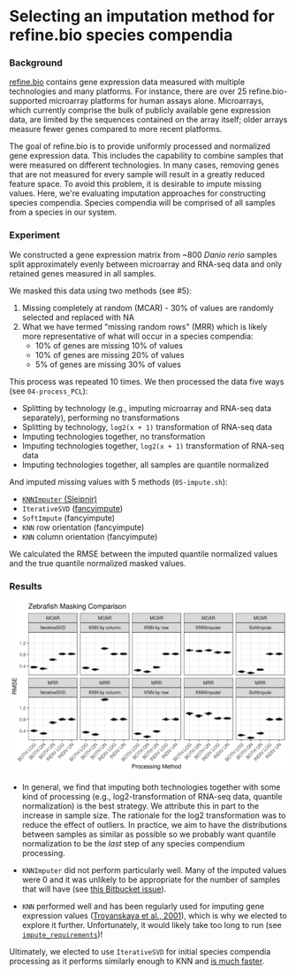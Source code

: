 # Selecting an imputation method for refine.bio species compendia

### Background

[refine.bio](https://github.com/AlexsLemonade/refinebio) contains gene expression data measured with multiple technologies and many platforms. 
For instance, there are over 25 refine.bio-supported microarray platforms for human assays alone. 
Microarrays, which currently comprise the bulk of publicly available gene expression data, are limited by the sequences contained on the array itself; 
older arrays measure fewer genes compared to more recent platforms. 

The goal of refine.bio is to provide uniformly processed and normalized gene expression data. 
This includes the capability to combine samples that were measured on different technologies. 
In many cases, removing genes that are not measured for every sample will result in a greatly reduced feature space. 
To avoid this problem, it is desirable to impute missing values. 
Here, we're evaluating imputation approaches for constructing species compendia. Species compendia will be comprised of all samples from a species in our system.

### Experiment

We constructed a gene expression matrix from ~800 _Danio rerio_ samples split approximately evenly between microarray and RNA-seq data and only retained genes measured in all samples.

We masked this data using two methods (see #5):

1. Missing completely at random (MCAR) - 30% of values are randomly selected and replaced with NA
2. What we have termed "missing random rows" (MRR) which is likely more representative of what will occur in a species compendia:
    * 10% of genes are missing 10% of values
    * 10% of genes are missing 20% of values
    * 5% of genes are missing 30% of values

This process was repeated 10 times. We then processed the data five ways (see `04-process_PCL`):

* Splitting by technology (e.g., imputing microarray and RNA-seq data 
separately), performing no transformations
* Splitting by technology, `log2(x + 1)` transformation of RNA-seq data
* Imputing technologies together, no transformation
* Imputing technologies together, `log2(x + 1)` transformation of RNA-seq data
* Imputing technologies together, all samples are quantile normalized

And imputed missing values with 5 methods (`05-impute.sh`):

* [`KNNImputer` (Sleipnir)](https://libsleipnir.bitbucket.io/KNNImputer.html)
* `IterativeSVD` ([fancyimpute](https://github.com/iskandr/fancyimpute))
* `SoftImpute` (fancyimpute)
* `KNN` row orientation (fancyimpute)
* `KNN` column orientation (fancyimpute)

We calculated the RMSE between the imputed quantile normalized values and the true quantile normalized masked values.

### Results

![](https://raw.githubusercontent.com/AlexsLemonade/compendium-processing/master/select_imputation_method/plots/RMSE_all.png)

* In general, we find that imputing both technologies together with some kind of processing (e.g., log2-transformation of RNA-seq data, quantile normalization) is the best strategy.
We attribute this in part to the increase in sample size.
The rationale for the log2 transformation was to reduce the effect of outliers. 
In practice, we aim to have the distributions between samples as similar as possible so we probably want quantile normalization to be the _last_ step of any species compendium processing.

* `KNNImputer` did not perform particularly well. 
Many of the imputed values were 0 and it was unlikely to be appropriate for the number of samples that will have (see [this Bitbucket issue](https://bitbucket.org/libsleipnir/sleipnir/issues/28/segmentation-fault-with-100-000-samples)).

* `KNN` performed well and has been regularly used for imputing gene expression values ([Troyanskaya et al., 2001](https://doi.org/10.1093/bioinformatics/17.6.520)), which is why we elected to explore it further.
Unfortunately, it would likely take too long to run (see [`impute_requirements`](https://github.com/AlexsLemonade/compendium-processing/tree/master/impute_requirements))!

Ultimately, we elected to use `IterativeSVD` for initial species compendia processing as it performs similarly enough to KNN and [is much faster](https://github.com/AlexsLemonade/compendium-processing/blob/a001b80ddf34bfcab63829ec40c19197e3830529/impute_requirements/methods_comparison.ipynb).
